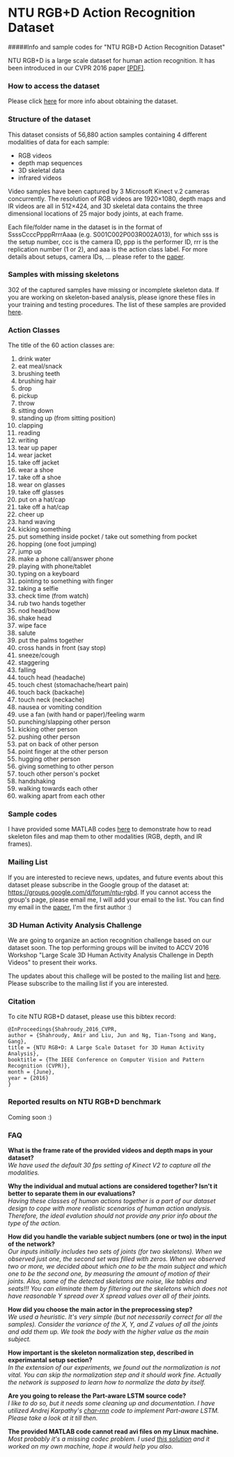 # NTU RGB+D Action Recognition Dataset
#####Info and sample codes for "NTU RGB+D Action Recognition Dataset"

NTU RGB+D is a large scale dataset for human action recognition.
It has been introduced in our CVPR 2016 paper [[PDF]](http://www.cv-foundation.org/openaccess/content_cvpr_2016/papers/Shahroudy_NTU_RGBD_A_CVPR_2016_paper.pdf). 

### How to access the dataset

Please click [here](http://rose1.ntu.edu.sg/Datasets/actionRecognition.asp) for more info about obtaining the dataset.

### Structure of the dataset

This dataset consists of 56,880 action samples containing 4 different modalities of data for each sample:
* RGB videos
* depth map sequences
* 3D skeletal data
* infrared videos

Video samples have been captured by 3 Microsoft Kinect v.2 cameras concurrently. 
The resolution of RGB videos are 1920×1080, depth maps and IR videos are all in 512×424, and 3D skeletal data contains the three dimensional locations of 25 major body joints, at each frame.

Each file/folder name in the dataset is in the format of SsssCcccPpppRrrrAaaa (e.g. S001C002P003R002A013), for which sss is the setup number, ccc is the camera ID, ppp is the performer ID, rrr is the replication number (1 or 2), and aaa is the action class label.
For more details about setups, camera IDs, ... please refer to the [paper](http://www.cv-foundation.org/openaccess/content_cvpr_2016/papers/Shahroudy_NTU_RGBD_A_CVPR_2016_paper.pdf). 

### Samples with missing skeletons

302 of the captured samples have missing or incomplete skeleton data.
If you are working on skeleton-based analysis, please ignore these files in your training and testing procedures.
The list of these samples are provided [here](https://github.com/shahroudy/NTURGB-D/blob/master/Matlab/samples_with_missing_skeletons.txt).

### Action Classes

The title of the 60 action classes are:

1. drink water
2. eat meal/snack
3. brushing teeth
4. brushing hair
5. drop
6. pickup
7. throw
8. sitting down
9. standing up (from sitting position)
10. clapping
11. reading
12. writing
13. tear up paper
14. wear jacket
15. take off jacket
16. wear a shoe
17. take off a shoe
18. wear on glasses
19. take off glasses
20. put on a hat/cap
21. take off a hat/cap
22. cheer up
23. hand waving
24. kicking something
25. put something inside pocket / take out something from pocket
26. hopping (one foot jumping)
27. jump up
28. make a phone call/answer phone
29. playing with phone/tablet
30. typing on a keyboard
31. pointing to something with finger
32. taking a selfie
33. check time (from watch)
34. rub two hands together
35. nod head/bow
36. shake head
37. wipe face
38. salute
39. put the palms together
40. cross hands in front (say stop)
41. sneeze/cough
42. staggering
43. falling
44. touch head (headache)
45. touch chest (stomachache/heart pain)
46. touch back (backache)
47. touch neck (neckache)
48. nausea or vomiting condition
49. use a fan (with hand or paper)/feeling warm
50. punching/slapping other person
51. kicking other person
52. pushing other person
53. pat on back of other person
54. point finger at the other person
55. hugging other person
56. giving something to other person
57. touch other person's pocket
58. handshaking
59. walking towards each other
60. walking apart from each other

### Sample codes

I have provided some MATLAB codes [here](https://github.com/shahroudy/NTURGB-D/tree/master/Matlab) to demonstrate how to read skeleton files and map them to other modalities (RGB, depth, and IR frames).

### Mailing List

If you are interested to recieve news, updates, and future events about this dataset please subscribe in the Google group of the dataset at: https://groups.google.com/d/forum/ntu-rgbd.
If you cannot access the group's page, please email me, I will add your email to the list. 
You can find my email in the [paper](http://www.cv-foundation.org/openaccess/content_cvpr_2016/papers/Shahroudy_NTU_RGBD_A_CVPR_2016_paper.pdf), I'm the first author :)

### 3D Human Activity Analysis Challenge

We are going to organize an action recognition challenge based on our dataset soon.
The top performing groups will be invited to ACCV 2016 Workshop "Large Scale 3D Human Activity Analysis Challenge in Depth Videos" to present their works.

The updates about this challege will be posted to the mailing list and [here](http://rose1.ntu.edu.sg/ActionRecognitionChallenge).
Please subscribe to the mailing list if you are interested.

### Citation

To cite NTU RGB+D dataset, please use this bibtex record:

```
@InProceedings{Shahroudy_2016_CVPR,
author = {Shahroudy, Amir and Liu, Jun and Ng, Tian-Tsong and Wang, Gang},
title = {NTU RGB+D: A Large Scale Dataset for 3D Human Activity Analysis},
booktitle = {The IEEE Conference on Computer Vision and Pattern Recognition (CVPR)},
month = {June},
year = {2016}
}
```

### Reported results on NTU RGB+D benchmark

Coming soon :)

### FAQ

**What is the frame rate of the provided videos and depth maps in your dataset?**<br>
*We have used the default 30 fps setting of Kinect V2 to capture all the modalities.*

**Why the individual and mutual actions are considered together? Isn't it better to separate them in our evaluations?**<br>
*Having these classes of human actions together is a part of our dataset design to cope with more realistic scenarios of human action analysis. Therefore, the ideal evalution should not provide any prior info about the type of the action.*

**How did you handle the variable subject numbers (one or two) in the input of the network?**<br>
*Our inputs initially includes two sets of joints (for two skeletons).
When we observed just one, the second set was filled with zeros.
When we observed two or more, we decided about which one to be the main subject and which one to be the second one, by measuring the amount of motion of their joints.
Also, some of the detected skeletons are noise, like tables and seats!!!
You can eliminate them by filtering out the skeletons which does not have reasonable Y spread over X spread values over all of their joints.*

**How did you choose the main actor in the preprocessing step?**<br>
*We used a heuristic. It's very simple (but not necessarily correct for all the samples).
Consider the variance of the X, Y, and Z values of all the joints and add them up.
We took the body with the higher value as the main subject.*

**How important is the skeleton normalization step, described in experimantal setup section?**<br>
*In the extension of our experiments, we found out the normalization is not vital.
You can skip the normalization step and it should work fine.
Actually the network is supposed to learn how to normalize the data by itself.*

**Are you going to release the Part-aware LSTM source code?**<br>
*I like to do so, but it needs some cleaning up and documentation.
I have utilized Andrej Karpathy's [char-rnn](https://github.com/karpathy/char-rnn) code to implement Part-aware LSTM.
Please take a look at it till then.*

**The provided MATLAB code cannot read avi files on my Linux machine.**<br>
*Most probably it's a missing codec problem.
I used [this solution](http://askubuntu.com/questions/575869/how-do-i-install-gstreamer0-10-ffmpeg-on-ubuntu-14-10/707612#707612) and it worked on my own machine, hope it would help you also.*
